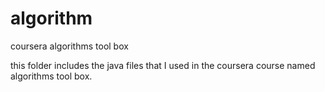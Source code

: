 # algorithm
coursera algorithms tool box

this folder includes the java files that I used in the coursera course named algorithms tool box.
